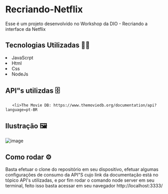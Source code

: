 # Recriando-Netflix
Esse é um projeto desenvolvido no Workshop da DIO - Recriando a interface da Netflix
## Tecnologias Utilizadas :man_technologist:	
<li>JavaScrpt
 <li>Html
   <li>Css
     <li>NodeJs
 
## API"s utilizdas :file_cabinet:	

       <li>The Movie DB: https://www.themoviedb.org/documentation/api?language=pt-BR
 
 ## Ilustração 	:framed_picture:
 ![image](https://user-images.githubusercontent.com/84295963/207971101-ba529206-b9fe-4324-8673-f348387bb8c5.png)

         
 ## Como rodar :gear:
 Basta efetuar o clone do repositório em seu dispositivo, efetuar algumas configurações de consumo da API"S cujo link da documentação está no tópico API's utilizadas,
         e por fim rodar o comando node server em seu terminal, feito isso basta acessar em seu navegador http://localhost:3333/ 
